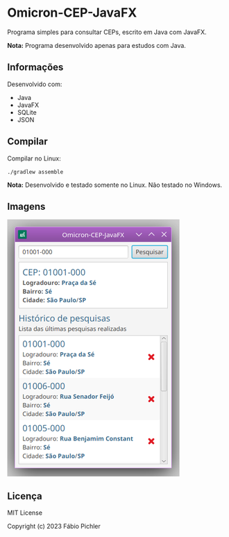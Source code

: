 # Omicron-CEP-JavaFX

Programa simples para consultar CEPs, escrito em Java com JavaFX.

**Nota:** Programa desenvolvido apenas para estudos com Java.

## Informações

Desenvolvido com:

* Java
* JavaFX
* SQLite
* JSON

## Compilar

Compilar no Linux:

```
./gradlew assemble
```

**Nota:** Desenvolvido e testado somente no Linux. Não testado no Windows.

## Imagens

![Screenshot](/screenshots/screenshot-01.png?raw=true)

## Licença

MIT License

Copyright (c) 2023 Fábio Pichler
